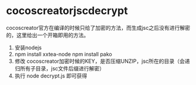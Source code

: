 # cocoscreatorjscdecrypt
cocoscreator官方在编译的时候只给了加密的方法，而生成jsc之后没有进行解密的，这里给出一个开箱即用的方法。
1. 安装nodejs
2. npm install xxtea-node
   npm install pako
3. 修改 cocoscreator加密时候的KEY，是否压缩UNZIP，jsc所在的目录（会递归所有子目录，jsc文件后缀进行解密）
4. 执行 node decrypt.js 即可获得
